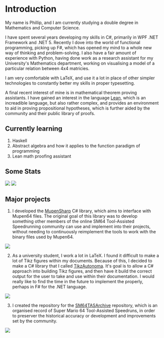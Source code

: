 # Introduction

My name is Phillip, and I am currently studying a double degree in Mathematics and Computer Science. 

I have spent several years developing my skills in C#, primarily in WPF .NET Framework and .NET 5. 
Recently I dove into the world of functional programming, picking up F#, which has opened my mind to a whole new way of thinking and problem-solving.
I also have a fair amount of experience with Python, having done work as a research assistant for my University's Mathematics department, working on visualising a model of a particular relation between 4x4 matricies.

I am very comfortable with LaTeX, and use it a lot in place of other simpler technologies to constantly better my skills in proper typesetting.

A final recent interest of mine is in mathematical theorem proving assistants. I have gained an interest in the language [Lean](https://leanprover.github.io), which is an increadible language, but also rather complex, and provides an environment to aid in proving propositional hypotheses, which is further aided by the community and their public library of proofs.

## Currently learning

1. Haskell
2. Abstract algebra and how it applies to the function paradigm of programming
3. Lean math proofing assistant

## Some Stats

<img src="https://github-readme-stats.vercel.app/api?username=timetravelpenguin&count_private=true&&show_icons=true&theme=monokai&icon_color=0da2ff"/>

<img src="https://github-readme-stats.vercel.app/api/top-langs/?username=timetravelpenguin&theme=monokai&langs_count=10&hide=html,javascript,css,scss,shell,dockerfile,ruby,c,batchfile"/>

## Major projects

1. I developed the [MupenSharp](https://github.com/TimeTravelPenguin/MupenSharp) C# library, which aims to interface with Mupen64 files. The original goal of this library was to develop something other members of the online SM64 Tool-Assisted Speedrunning community can use and implement into their projects, without needing to continuously reimplement the tools to work with the binary files used by Mupen64.
<img src="https://github-readme-stats.vercel.app/api/pin/?username=timetravelpenguin&theme=monokai&icon_color=0da2ff&repo=mupensharp"/>


2. As a university student, I work a lot in LaTeX. I found it difficult to make a lot of Tikz figures within my documents. Because of this, I decided to make a C# library that I called [TikzAutonoma](https://github.com/TimeTravelPenguin/TikzAutonoma). It's goal is to allow a C# approach into building Tikz figures, and then have it build the correct output for the user to take and use within their documentation. I would really like to find the time in the future to implement the properly, perhaps in F# for the .NET language.
<img src="https://github-readme-stats.vercel.app/api/pin/?username=timetravelpenguin&theme=monokai&icon_color=0da2ff&repo=tikzautonoma"/>
 
3. I created the repository for the [SM64TASArchive](https://github.com/TimeTravelPenguin/SM64TASArchive) repository, which is an organised record of Super Mario 64 Tool-Assisted Speedruns, in order to preserver the historical accuracy or development and improvements set by the community.
<img src="https://github-readme-stats.vercel.app/api/pin/?username=timetravelpenguin&theme=monokai&icon_color=0da2ff&repo=sm64tasarchive"/>
